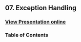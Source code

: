 ## 07. Exception Handling
### [View Presentation online](https://rawgit.com/TelerikAcademy/CSharp-Part-2/master/Topics/07.%20Exception%20Handling/slides/index.html)
### Table of Contents
